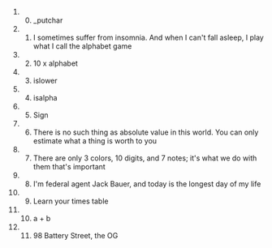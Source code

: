 1. 0. _putchar
2. 1. I sometimes suffer from insomnia. And when I can't fall asleep, I play what I call the alphabet game 
3. 2. 10 x alphabet 
4. 3. islower 
5. 4. isalpha 
6. 5. Sign 
7. 6. There is no such thing as absolute value in this world. You can only estimate what a thing is worth to you 
8. 7. There are only 3 colors, 10 digits, and 7 notes; it's what we do with them that's important 
9. 8. I'm federal agent Jack Bauer, and today is the longest day of my life 
10. 9. Learn your times table
11. 10. a + b  
12. 11. 98 Battery Street, the OG 

